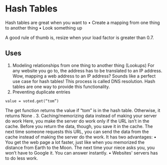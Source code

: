 # Hash Tables

Hash tables are great when you want to
• Create a mapping from one thing to another thing
• Look something up

A good rule of thumb is, resize when your load factor is greater than 0.7.
## Uses
1. Modeling relationships from one thing to another thing (Lookups)
For any website you go to, the address has to be translated to an IP
address. Wow, mapping a web address to an IP address? Sounds like a perfect
use case for hash tables! This process is called DNS resolution. Hash
tables are one way to provide this functionality.
2. Preventing duplicate entries
```
value = voted.get(“tom”)
```
The get function returns the value if “tom” is in the hash table.
Otherwise, it returns None .
3. Caching/memorizing data instead of making your server do work
Here, you make the server do work only if the URL isn’t in the cache.
Before you return the data, though, you save it in the cache. The next
time someone requests this URL, you can send the data from the cache
instead of making the server do the work.
It has two advantages:
• You get the web page a lot faster, just like when you memorized the
distance from Earth to the Moon. The next time your niece asks you,
you won’t have to Google it. You can answer instantly.
• Websites' servers has to do less work.
